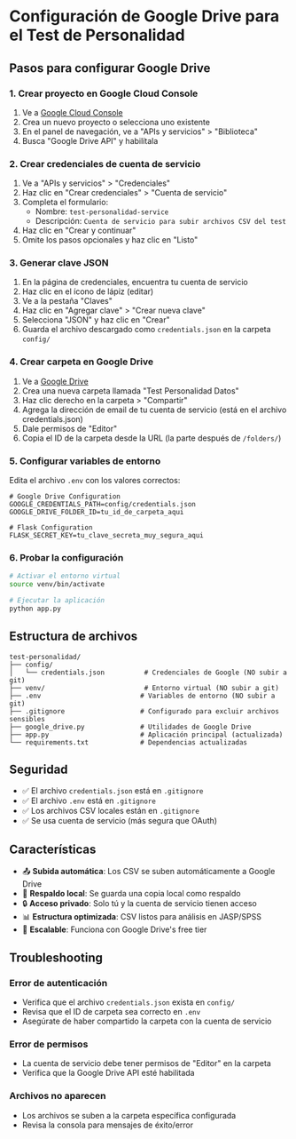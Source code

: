 # Configuración de Google Drive para el Test de Personalidad

## Pasos para configurar Google Drive

### 1. Crear proyecto en Google Cloud Console

1. Ve a [Google Cloud Console](https://console.cloud.google.com/)
2. Crea un nuevo proyecto o selecciona uno existente
3. En el panel de navegación, ve a "APIs y servicios" > "Biblioteca"
4. Busca "Google Drive API" y habilítala

### 2. Crear credenciales de cuenta de servicio

1. Ve a "APIs y servicios" > "Credenciales"
2. Haz clic en "Crear credenciales" > "Cuenta de servicio"
3. Completa el formulario:
   - Nombre: `test-personalidad-service`
   - Descripción: `Cuenta de servicio para subir archivos CSV del test`
4. Haz clic en "Crear y continuar"
5. Omite los pasos opcionales y haz clic en "Listo"

### 3. Generar clave JSON

1. En la página de credenciales, encuentra tu cuenta de servicio
2. Haz clic en el ícono de lápiz (editar)
3. Ve a la pestaña "Claves"
4. Haz clic en "Agregar clave" > "Crear nueva clave"
5. Selecciona "JSON" y haz clic en "Crear"
6. Guarda el archivo descargado como `credentials.json` en la carpeta `config/`

### 4. Crear carpeta en Google Drive

1. Ve a [Google Drive](https://drive.google.com/)
2. Crea una nueva carpeta llamada "Test Personalidad Datos"
3. Haz clic derecho en la carpeta > "Compartir"
4. Agrega la dirección de email de tu cuenta de servicio (está en el archivo credentials.json)
5. Dale permisos de "Editor"
6. Copia el ID de la carpeta desde la URL (la parte después de `/folders/`)

### 5. Configurar variables de entorno

Edita el archivo `.env` con los valores correctos:

```env
# Google Drive Configuration
GOOGLE_CREDENTIALS_PATH=config/credentials.json
GOOGLE_DRIVE_FOLDER_ID=tu_id_de_carpeta_aqui

# Flask Configuration
FLASK_SECRET_KEY=tu_clave_secreta_muy_segura_aqui
```

### 6. Probar la configuración

```bash
# Activar el entorno virtual
source venv/bin/activate

# Ejecutar la aplicación
python app.py
```

## Estructura de archivos

```
test-personalidad/
├── config/
│   └── credentials.json          # Credenciales de Google (NO subir a git)
├── venv/                         # Entorno virtual (NO subir a git)
├── .env                         # Variables de entorno (NO subir a git)
├── .gitignore                   # Configurado para excluir archivos sensibles
├── google_drive.py              # Utilidades de Google Drive
├── app.py                       # Aplicación principal (actualizada)
└── requirements.txt             # Dependencias actualizadas
```

## Seguridad

- ✅ El archivo `credentials.json` está en `.gitignore`
- ✅ El archivo `.env` está en `.gitignore`
- ✅ Los archivos CSV locales están en `.gitignore`
- ✅ Se usa cuenta de servicio (más segura que OAuth)

## Características

- 📤 **Subida automática**: Los CSV se suben automáticamente a Google Drive
- 💾 **Respaldo local**: Se guarda una copia local como respaldo
- 🔒 **Acceso privado**: Solo tú y la cuenta de servicio tienen acceso
- 📊 **Estructura optimizada**: CSV listos para análisis en JASP/SPSS
- 🚀 **Escalable**: Funciona con Google Drive's free tier

## Troubleshooting

### Error de autenticación

- Verifica que el archivo `credentials.json` exista en `config/`
- Revisa que el ID de carpeta sea correcto en `.env`
- Asegúrate de haber compartido la carpeta con la cuenta de servicio

### Error de permisos

- La cuenta de servicio debe tener permisos de "Editor" en la carpeta
- Verifica que la Google Drive API esté habilitada

### Archivos no aparecen

- Los archivos se suben a la carpeta específica configurada
- Revisa la consola para mensajes de éxito/error
